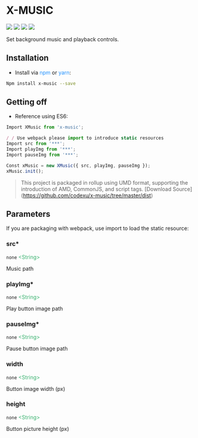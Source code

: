 # X-MUSIC
![](https://img.shields.io/npm/v/x-music.svg)
![](https://img.shields.io/github/size/codexu/x-music/dist/x-music.min.js.svg)
![](https://img.shields.io/npm/dm/x-music.svg)
![](https://img.shields.io/github/license/codexu/x-music.svg)

Set background music and playback controls.

## Installation

- Install via <font color=DodgerBlue>npm</font> or <font color=DodgerBlue>yarn</font>:

```sh
Npm install x-music --save
```

## Getting off

- Reference using ES6:

``` javascript
Import XMusic from 'x-music';

/ / Use webpack please import to introduce static resources
Import src from '***';
Import playImg from '***';
Import pauseImg from '***';

Const xMusic = new XMusic({ src, playImg, pauseImg });
xMusic.init();
```

> This project is packaged in rollup using UMD format, supporting the introduction of AMD, CommonJS, and script tags. [Download Source] (https://github.com/codexu/x-music/tree/master/dist)

## Parameters

If you are packaging with webpack, use import to load the static resource:

### src*

`none` <font color=MediumSeaGreen>&lt;String&gt;</font>

Music path

### playImg*

`none` <font color=MediumSeaGreen>&lt;String&gt;</font>

Play button image path

### pauseImg*

`none` <font color=MediumSeaGreen>&lt;String&gt;</font>

Pause button image path

### width

`none` <font color=MediumSeaGreen>&lt;String&gt;</font>

Button image width (px)

### height

`none` <font color=MediumSeaGreen>&lt;String&gt;</font>

Button picture height (px)